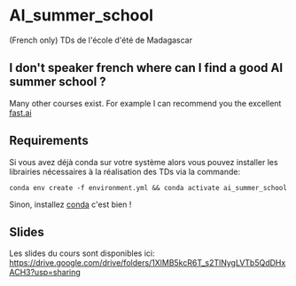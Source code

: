 # AI_summer_school
(French only) TDs de l'école d'été de Madagascar

## I don't speaker french where can I find a good AI summer school ?

Many other courses exist. For example I can recommend you the excellent [fast.ai](fast.ai)


## Requirements

Si vous avez déjà conda sur votre système alors vous pouvez installer les librairies nécessaires à la réalisation des TDs via la commande:

    conda env create -f environment.yml && conda activate ai_summer_school

Sinon, installez [conda](https://docs.conda.io/projects/conda/en/latest/user-guide/install/) c'est bien !

## Slides

Les slides du cours sont disponibles ici: https://drive.google.com/drive/folders/1XlMB5kcR6T_s2TlNygLVTb5QdDHxACH3?usp=sharing
